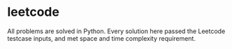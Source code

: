 # leetcode

All problems are solved in Python. Every solution here passed the Leetcode testcase inputs, and met space and time complexity requirement.
